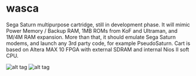 # wasca
Sega Saturn multipurpose cartridge, still in development phase. It will mimic Power Memory / Backup RAM, 1MB ROMs from KoF and Ultraman, and 1M/4M RAM expansion. More than that, it should emulate Sega Saturn modems, and launch any 3rd party code, for example PseudoSaturn.
Cart is based on Altera MAX 10 FPGA with external SDRAM and internal Nios II soft CPU. 

![alt tag](https://cloud.githubusercontent.com/assets/11516784/10396575/f904efe8-6eab-11e5-9087-5b3f436224b8.png)
![alt tag](https://cloud.githubusercontent.com/assets/11516784/10396577/001321d8-6eac-11e5-92fe-511548c1dfb1.png)
